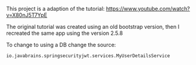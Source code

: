 
This project is a adaption of the tutorial: https://www.youtube.com/watch?v=X80nJ5T7YpE

The original tutorial was created using an old bootstrap version, then I recreated the same app using the version 2.5.8

To change to using a DB change the source:
```
io.javabrains.springsecurityjwt.services.MyUserDetailsService
```

